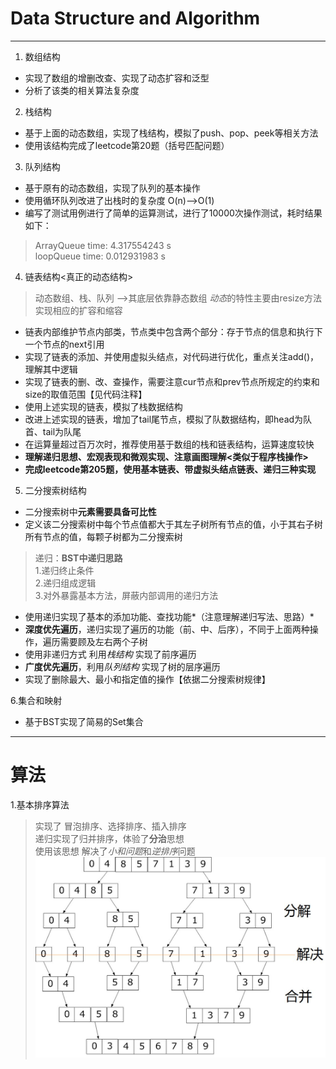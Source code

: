 # Data Structure and Algorithm

---

1. 数组结构
+ 实现了数组的增删改查、实现了动态扩容和泛型
+ 分析了该类的相关算法复杂度

2. 栈结构
+ 基于上面的动态数组，实现了栈结构，模拟了push、pop、peek等相关方法
+ 使用该结构完成了leetcode第20题（括号匹配问题）

3. 队列结构
+ 基于原有的动态数组，实现了队列的基本操作
+ 使用循环队列改进了出栈时的复杂度  O(n)-->O(1)
+ 编写了测试用例进行了简单的运算测试，进行了10000次操作测试，耗时结果如下：
>ArrayQueue time: 4.317554243 s  
>loopQueue time: 0.012931983 s

4. 链表结构<真正的动态结构>
>动态数组、栈、队列 -->其底层依靠静态数组
>*动态*的特性主要由resize方法实现相应的扩容和缩容

+ 链表内部维护节点内部类，节点类中包含两个部分：存于节点的信息和执行下一个节点的next引用
+ 实现了链表的添加、并使用虚拟头结点，对代码进行优化，重点关注add()，理解其中逻辑
+ 实现了链表的删、改、查操作，需要注意cur节点和prev节点所规定的约束和size的取值范围【见代码注释】
+ 使用上述实现的链表，模拟了栈数据结构
+ 改进上述实现的链表，增加了tail尾节点，模拟了队数据结构，即head为队首、tail为队尾
+ 在运算量超过百万次时，推荐使用基于数组的栈和链表结构，运算速度较快
+ **理解递归思想、宏观表现和微观实现、注意画图理解<类似于程序栈操作>**
+ **完成leetcode第205题，使用基本链表、带虚拟头结点链表、递归三种实现**

5. 二分搜索树结构
+ 二分搜索树中**元素需要具备可比性**
+ 定义该二分搜索树中每个节点值都大于其左子树所有节点的值，小于其右子树所有节点的值，每颗子树都为二分搜索树
>递归：**BST中递归思路**  
>1.递归终止条件  
>2.递归组成逻辑  
>3.对外暴露基本方法，屏蔽内部调用的递归方法  
+ 使用递归实现了基本的添加功能、查找功能*（注意理解递归写法、思路）*
+ **深度优先遍历**，递归实现了遍历的功能（前、中、后序），不同于上面两种操作，遍历需要顾及左右两个子树
+ 使用非递归方式 利用*栈结构* 实现了前序遍历
+ **广度优先遍历**，利用*队列结构* 实现了树的层序遍历
+ 实现了删除最大、最小和指定值的操作【依据二分搜索树规律】

6.集合和映射
+ 基于BST实现了简易的Set集合

 
---

# 算法 #
1.基本排序算法  
>实现了 冒泡排序、选择排序、插入排序  
>递归实现了归并排序，体验了**分治**思想  
>使用该思想 解决了*小和问题*和*逆排序*问题  
![分治](https://github.com/RecYan/Data-Structure-and-Algorithm/blob/master/img/duipaixufenzhi.jpg) 








